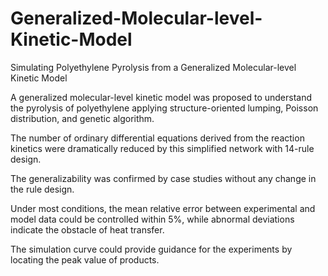 # Generalized-Molecular-level-Kinetic-Model
Simulating Polyethylene Pyrolysis from a Generalized Molecular-level Kinetic Model

A generalized molecular-level kinetic model was proposed to understand the pyrolysis of polyethylene applying structure-oriented lumping, Poisson distribution, and genetic algorithm. 

The number of ordinary differential equations derived from the reaction kinetics were dramatically reduced by this simplified network with 14-rule design.

The generalizability was confirmed by case studies without any change in the rule design.

Under most conditions, the mean relative error between experimental and model data could be controlled within 5%, while abnormal deviations indicate the obstacle of heat transfer. 

The simulation curve could provide guidance for the experiments by locating the peak value of products.

